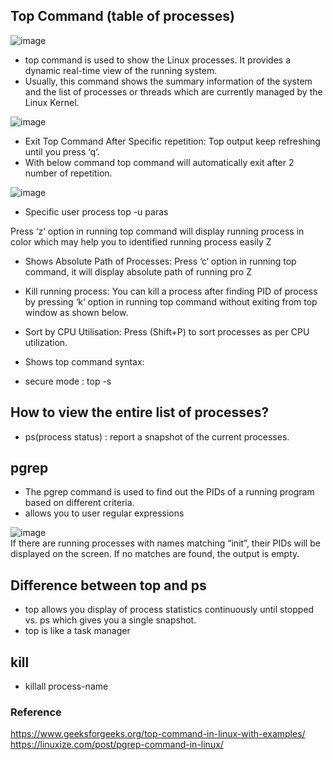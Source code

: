 ## Top Command (table of processes)

![image](https://user-images.githubusercontent.com/85761276/207924084-257a7489-1753-480a-be4a-a7f81019d491.png)

- top command is used to show the Linux processes. It provides a dynamic real-time view of the running system.
-  Usually, this command shows the summary information of the system and the list of processes or threads which are currently managed by the Linux Kernel. 

![image](https://user-images.githubusercontent.com/85761276/207924295-4c0489f5-347d-4ec1-91d0-167c09de2348.png)

- Exit Top Command After Specific repetition: Top output keep refreshing until you press ‘q‘. 
- With below command top command will automatically exit after 2 number of repetition.

![image](https://user-images.githubusercontent.com/85761276/207926184-aa76b7dc-fa51-4fef-9c84-7d2772ecad45.png)
- Specific user process
 top -u paras
 
 Press ‘z‘ option in running top command will display running process in color which may help you to identified running process easily Z 
- Shows Absolute Path of Processes: Press ‘c‘ option in running top command, it will display absolute path of running pro Z 
- Kill running process: You can kill a process after finding PID of process by pressing ‘k‘ option in running top command without exiting from top window as shown below. 
- Sort by CPU Utilisation: Press (Shift+P) to sort processes as per CPU utilization. 
- Shows top command syntax:

- secure mode : top -s

## How to view the entire list of processes?

- ps(process status) : report a snapshot of the current processes.

## pgrep
- The pgrep command is used to find out the PIDs of a running program based on different criteria.
- allows you to user regular expressions

![image](https://user-images.githubusercontent.com/85761276/207931436-90c14e68-9450-4913-8052-00befc021fc3.png) <br/>
If there are running processes with names matching “init”, their PIDs will be displayed on the screen. If no matches are found, the output is empty.

## Difference between top and ps
- top allows you display of process statistics continuously until stopped vs. ps which gives you a single snapshot.
- top is like a task manager


## kill
- killall process-name




### Reference 
https://www.geeksforgeeks.org/top-command-in-linux-with-examples/ <br/>
https://linuxize.com/post/pgrep-command-in-linux/
